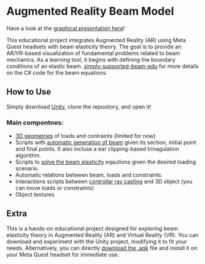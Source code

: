 # Augmented Reality Beam Model

Have a look at the [graphical presentation here](https://multi2mech.github.io/AR-simply-supported-beam-edu/)!

This educational project integrates Augmented Reality (AR) using Meta Quest headsets with beam elasticity theory. The goal is to provide an AR/VR-based visualization of fundamental problems related to beam mechanics. As a learning tool, it begins with defining the boundary conditions of an elastic beam. [simply-supported-beam-edu](https://github.com/multi2mech/simply-supported-beam-edu) for more details on the C# code for the beam equations.

## How to Use

Simply download [Unity](https://unity.com/download), clone the repository, and open it!

### Main compontnes:

- [3D geometries](Assets/my3Dgeometries/) of loads and contraints (limited for now)
- Scripts with [automatic generation of beam](Assets/myScriptsBeam/meshGenerator.cs) given its section, initial point and final points. It also incluse a ear clipping-based trinagulation algorithm.
- Scripts to [solve the beam elasticity](Assets/myScriptsBeam/StructuralSolver.cs) eqautions given the desired loading scenario.
- Automatic relations between beam, loads and constraints.
- Interactions scripts between [controllar ray casting](Assets/myScriptsInteractions/) and 3D object (you can move loads or constraints)
- Object textures

## Extra

This is a hands-on educational project designed for exploring beam elasticity theory in Augmented Reality (AR) and Virtual Reality (VR). You can download and experiment with the Unity project, modifying it to fit your needs. Alternatively, you can directly [download the .apk](https://github.com/multi2mech/AR-simply-supported-beam-edu/releases) file and install it on your Meta Quest headset for immediate use.